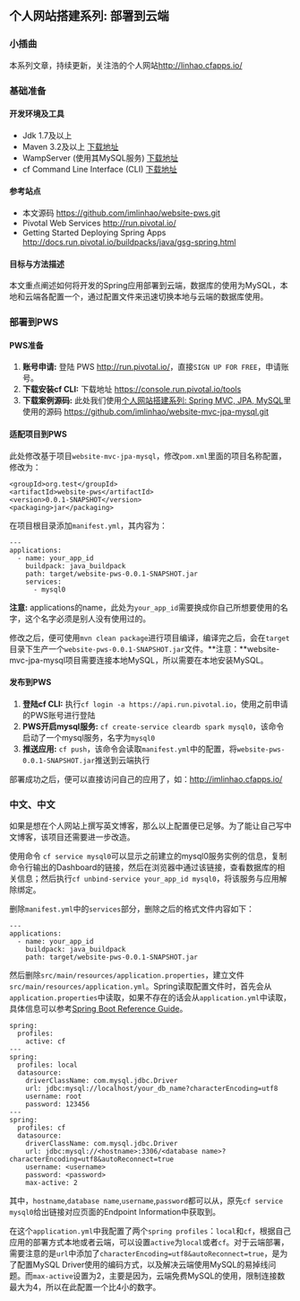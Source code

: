 ## 个人网站搭建系列: 部署到云端
### 小插曲
本系列文章，持续更新，关注浩的个人网站<http://linhao.cfapps.io/>

### 基础准备
#### 开发环境及工具
* Jdk 1.7及以上
* Maven 3.2及以上 [下载地址](http://maven.apache.org/download.cgi)
* WampServer (使用其MySQL服务) [下载地址](http://www.wampserver.com/en/)
* cf Command Line Interface (CLI) [下载地址](https://console.run.pivotal.io/tools)

#### 参考站点
* 本文源码 <https://github.com/imlinhao/website-pws.git>
* Pivotal Web Services <http://run.pivotal.io/>
* Getting Started Deploying Spring Apps <http://docs.run.pivotal.io/buildpacks/java/gsg-spring.html>

#### 目标与方法描述
本文重点阐述如何将开发的Spring应用部署到云端，数据库的使用为MySQL，本地和云端各配置一个，通过配置文件来迅速切换本地与云端的数据库使用。

### 部署到PWS
#### PWS准备

1. **账号申请:** 登陆 PWS <http://run.pivotal.io/>，直接`SIGN UP FOR FREE`，申请账号。
1. **下载安装cf CLI:** 下载地址 <https://console.run.pivotal.io/tools>
1. **下载案例源码:** 此处我们使用[个人网站搭建系列: Spring MVC, JPA, MySQL](http://blog.csdn.net/jksl007/article/details/44600517)里使用的源码 <https://github.com/imlinhao/website-mvc-jpa-mysql.git>

#### 适配项目到PWS
此处修改基于项目`website-mvc-jpa-mysql`，修改`pom.xml`里面的项目名称配置，修改为：

	<groupId>org.test</groupId>
	<artifactId>website-pws</artifactId>
	<version>0.0.1-SNAPSHOT</version>
	<packaging>jar</packaging>

在项目根目录添加`manifest.yml`，其内容为：

	---
	applications:
	  - name: your_app_id
	    buildpack: java_buildpack
	    path: target/website-pws-0.0.1-SNAPSHOT.jar
	    services:
	      - mysql0

**注意:** applications的name，此处为`your_app_id`需要换成你自己所想要使用的名字，这个名字必须是别人没有使用过的。

修改之后，便可使用`mvn clean package`进行项目编译，编译完之后，会在`target`目录下生产一个`website-pws-0.0.1-SNAPSHOT.jar`文件。**注意：**website-mvc-jpa-mysql项目需要连接本地MySQL，所以需要在本地安装MySQL。

#### 发布到PWS

1. **登陆cf CLI:** 执行`cf login -a https://api.run.pivotal.io`，使用之前申请的PWS账号进行登陆
1. **PWS开启mysql服务:** `cf create-service cleardb spark mysql0`，该命令启动了一个mysql服务，名字为`mysql0`
1. **推送应用:** `cf push`，该命令会读取`manifest.yml`中的配置，将`website-pws-0.0.1-SNAPSHOT.jar`推送到云端执行

部署成功之后，便可以直接访问自己的应用了，如：<http://imlinhao.cfapps.io/>

### 中文、中文
如果是想在个人网站上撰写英文博客，那么以上配置便已足够。为了能让自己写中文博客，该项目还需要进一步改造。

使用命令 `cf service mysql0`可以显示之前建立的mysql0服务实例的信息，复制命令行输出的Dashboard的链接，然后在浏览器中通过该链接，查看数据库的相关信息；然后执行`cf unbind-service your_app_id mysql0`，将该服务与应用解除绑定。

删除`manifest.yml`中的`services`部分，删除之后的格式文件内容如下：

	---
	applications:
	  - name: your_app_id
	    buildpack: java_buildpack
	    path: target/website-pws-0.0.1-SNAPSHOT.jar

然后删除`src/main/resources/application.properties`，建立文件`src/main/resources/application.yml`。Spring读取配置文件时，首先会从`application.properties`中读取，如果不存在的话会从`application.yml`中读取，具体信息可以参考[Spring Boot Reference Guide](http://docs.spring.io/spring-boot/docs/current/reference/htmlsingle/#howto-use-yaml-for-external-properties)。

	spring:
	  profiles:
	    active: cf
	---
	spring:
	  profiles: local
	  datasource:
	    driverClassName: com.mysql.jdbc.Driver
	    url: jdbc:mysql://localhost/your_db_name?characterEncoding=utf8
	    username: root
	    password: 123456
	---
	spring:
	  profiles: cf
	  datasource:
	    driverClassName: com.mysql.jdbc.Driver
	    url: jdbc:mysql://<hostname>:3306/<database name>?characterEncoding=utf8&autoReconnect=true
	    username: <username>
	    password: <password>
	    max-active: 2

其中，`hostname`,`database name`,`username`,`password`都可以从，原先`cf service mysql0`给出链接对应页面的Endpoint Information中获取到。

在这个`application.yml`中我配置了两个`spring profiles`：`local`和`cf`，根据自己应用的部署方式本地或者云端，可以设置`active`为`local`或者`cf`。对于云端部署，需要注意的是`url`中添加了`characterEncoding=utf8&autoReconnect=true`，是为了配置MySQL Driver使用的编码方式，以及解决云端使用MySQL的易掉线问题。而`max-active`设置为2，主要是因为，云端免费MySQL的使用，限制连接数最大为4，所以在此配置一个比4小的数字。
